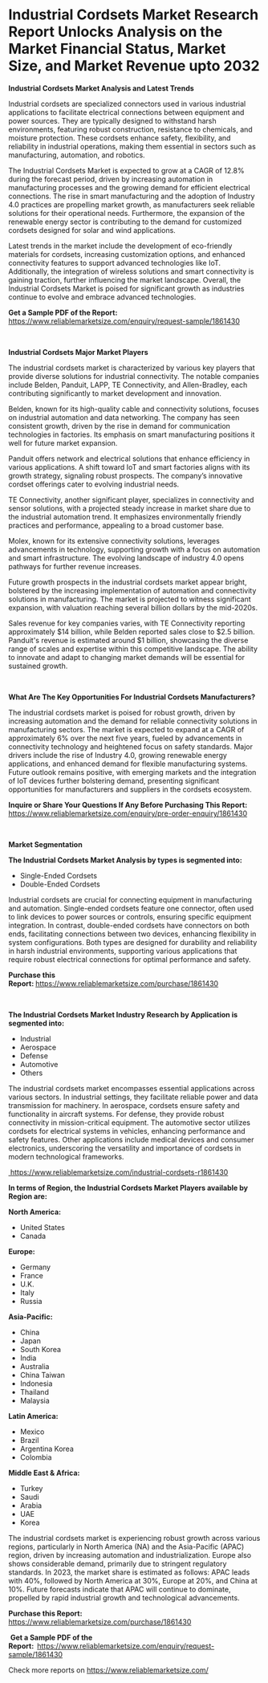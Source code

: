 <p><h1>Industrial Cordsets Market Research Report Unlocks Analysis on the Market Financial Status, Market Size, and Market Revenue upto 2032</h1></p><p><strong>Industrial Cordsets Market Analysis and Latest Trends</strong></p>
<p><p>Industrial cordsets are specialized connectors used in various industrial applications to facilitate electrical connections between equipment and power sources. They are typically designed to withstand harsh environments, featuring robust construction, resistance to chemicals, and moisture protection. These cordsets enhance safety, flexibility, and reliability in industrial operations, making them essential in sectors such as manufacturing, automation, and robotics.</p><p>The Industrial Cordsets Market is expected to grow at a CAGR of 12.8% during the forecast period, driven by increasing automation in manufacturing processes and the growing demand for efficient electrical connections. The rise in smart manufacturing and the adoption of Industry 4.0 practices are propelling market growth, as manufacturers seek reliable solutions for their operational needs. Furthermore, the expansion of the renewable energy sector is contributing to the demand for customized cordsets designed for solar and wind applications.</p><p>Latest trends in the market include the development of eco-friendly materials for cordsets, increasing customization options, and enhanced connectivity features to support advanced technologies like IoT. Additionally, the integration of wireless solutions and smart connectivity is gaining traction, further influencing the market landscape. Overall, the Industrial Cordsets Market is poised for significant growth as industries continue to evolve and embrace advanced technologies.</p></p>
<p><strong>Get a Sample PDF of the Report:&nbsp;</strong> <a href="https://www.reliablemarketsize.com/enquiry/request-sample/1861430?utm_campaign=3199&utm_medium=2&utm_source=Github&utm_content=ia&utm_term=11042025&utm_id=industrial-cordsets">https://www.reliablemarketsize.com/enquiry/request-sample/1861430</a></p>
<p>&nbsp;</p>
<p><strong>Industrial Cordsets Major Market Players</strong></p>
<p><p>The industrial cordsets market is characterized by various key players that provide diverse solutions for industrial connectivity. The notable companies include Belden, Panduit, LAPP, TE Connectivity, and Allen-Bradley, each contributing significantly to market development and innovation.</p><p>Belden, known for its high-quality cable and connectivity solutions, focuses on industrial automation and data networking. The company has seen consistent growth, driven by the rise in demand for communication technologies in factories. Its emphasis on smart manufacturing positions it well for future market expansion.</p><p>Panduit offers network and electrical solutions that enhance efficiency in various applications. A shift toward IoT and smart factories aligns with its growth strategy, signaling robust prospects. The company’s innovative cordset offerings cater to evolving industrial needs.</p><p>TE Connectivity, another significant player, specializes in connectivity and sensor solutions, with a projected steady increase in market share due to the industrial automation trend. It emphasizes environmentally friendly practices and performance, appealing to a broad customer base.</p><p>Molex, known for its extensive connectivity solutions, leverages advancements in technology, supporting growth with a focus on automation and smart infrastructure. The evolving landscape of industry 4.0 opens pathways for further revenue increases.</p><p>Future growth prospects in the industrial cordsets market appear bright, bolstered by the increasing implementation of automation and connectivity solutions in manufacturing. The market is projected to witness significant expansion, with valuation reaching several billion dollars by the mid-2020s.</p><p>Sales revenue for key companies varies, with TE Connectivity reporting approximately $14 billion, while Belden reported sales close to $2.5 billion. Panduit's revenue is estimated around $1 billion, showcasing the diverse range of scales and expertise within this competitive landscape. The ability to innovate and adapt to changing market demands will be essential for sustained growth.</p></p>
<p>&nbsp;</p>
<p><strong>What Are The Key Opportunities For Industrial Cordsets Manufacturers?</strong></p>
<p><p>The industrial cordsets market is poised for robust growth, driven by increasing automation and the demand for reliable connectivity solutions in manufacturing sectors. The market is expected to expand at a CAGR of approximately 6% over the next five years, fueled by advancements in connectivity technology and heightened focus on safety standards. Major drivers include the rise of Industry 4.0, growing renewable energy applications, and enhanced demand for flexible manufacturing systems. Future outlook remains positive, with emerging markets and the integration of IoT devices further bolstering demand, presenting significant opportunities for manufacturers and suppliers in the cordsets ecosystem.</p></p>
<p><strong>Inquire or Share Your Questions If Any Before Purchasing This Report:</strong> <a href="https://www.reliablemarketsize.com/enquiry/pre-order-enquiry/1861430?utm_campaign=3199&utm_medium=2&utm_source=Github&utm_content=ia&utm_term=11042025&utm_id=industrial-cordsets">https://www.reliablemarketsize.com/enquiry/pre-order-enquiry/1861430</a></p>
<p>&nbsp;</p>
<p><strong>Market Segmentation</strong></p>
<p><strong>The Industrial Cordsets Market Analysis by types is segmented into:</strong></p>
<p><ul><li>Single-Ended Cordsets</li><li>Double-Ended Cordsets</li></ul></p>
<p><p>Industrial cordsets are crucial for connecting equipment in manufacturing and automation. Single-ended cordsets feature one connector, often used to link devices to power sources or controls, ensuring specific equipment integration. In contrast, double-ended cordsets have connectors on both ends, facilitating connections between two devices, enhancing flexibility in system configurations. Both types are designed for durability and reliability in harsh industrial environments, supporting various applications that require robust electrical connections for optimal performance and safety.</p></p>
<p><strong>Purchase this Report:&nbsp;</strong><a href="https://www.reliablemarketsize.com/purchase/1861430?utm_campaign=3199&utm_medium=2&utm_source=Github&utm_content=ia&utm_term=11042025&utm_id=industrial-cordsets">https://www.reliablemarketsize.com/purchase/1861430</a></p>
<p>&nbsp;</p>
<p><strong>The Industrial Cordsets Market Industry Research by Application is segmented into:</strong></p>
<p><ul><li>Industrial</li><li>Aerospace</li><li>Defense</li><li>Automotive</li><li>Others</li></ul></p>
<p><p>The industrial cordsets market encompasses essential applications across various sectors. In industrial settings, they facilitate reliable power and data transmission for machinery. In aerospace, cordsets ensure safety and functionality in aircraft systems. For defense, they provide robust connectivity in mission-critical equipment. The automotive sector utilizes cordsets for electrical systems in vehicles, enhancing performance and safety features. Other applications include medical devices and consumer electronics, underscoring the versatility and importance of cordsets in modern technological frameworks.</p></p>
<p><a href="https://www.reliablemarketsize.com/industrial-cordsets-r1861430?utm_campaign=3199&utm_medium=2&utm_source=Github&utm_content=ia&utm_term=11042025&utm_id=industrial-cordsets">&nbsp;https://www.reliablemarketsize.com/industrial-cordsets-r1861430</a></p>
<p><strong>In terms of Region, the Industrial Cordsets Market Players available by Region are:</strong></p>
<p>
    <p> <strong> North America: </strong>
        <ul>
            <li>United States</li>
            <li>Canada</li>
        </ul>
        </p> 
    <p> <strong> Europe: </strong>
        <ul>
            <li>Germany</li>
            <li>France</li>
            <li>U.K.</li>
            <li>Italy</li>
            <li>Russia</li>
        </ul>
        </p> 
    <p> <strong> Asia-Pacific: </strong>
        <ul>
            <li>China</li>
            <li>Japan</li>
            <li>South Korea</li>
            <li>India</li>
            <li>Australia</li>
            <li>China Taiwan</li>
            <li>Indonesia</li>
            <li>Thailand</li>
            <li>Malaysia</li>
        </ul>
        </p> 
    <p> <strong> Latin America: </strong>
        <ul>
            <li>Mexico</li>
            <li>Brazil</li>
            <li>Argentina Korea</li>
            <li>Colombia</li>
        </ul>
        </p> 
    <p> <strong> Middle East & Africa: </strong>
        <ul>
            <li>Turkey</li>
            <li>Saudi</li>
            <li>Arabia</li>
            <li>UAE</li>
            <li>Korea</li>
        </ul>
    </p>
    </p>
<p><p>The industrial cordsets market is experiencing robust growth across various regions, particularly in North America (NA) and the Asia-Pacific (APAC) region, driven by increasing automation and industrialization. Europe also shows considerable demand, primarily due to stringent regulatory standards. In 2023, the market share is estimated as follows: APAC leads with 40%, followed by North America at 30%, Europe at 20%, and China at 10%. Future forecasts indicate that APAC will continue to dominate, propelled by rapid industrial growth and technological advancements.</p></p>
<p><strong>Purchase this Report: </strong><a href="https://www.reliablemarketsize.com/purchase/1861430?utm_campaign=3199&utm_medium=2&utm_source=Github&utm_content=ia&utm_term=11042025&utm_id=industrial-cordsets">https://www.reliablemarketsize.com/purchase/1861430</a></p>
<p>&nbsp;<strong>Get a Sample PDF of the Report:&nbsp;&nbsp;</strong><a href="https://www.reliablemarketsize.com/enquiry/request-sample/1861430?utm_campaign=3199&utm_medium=2&utm_source=Github&utm_content=ia&utm_term=11042025&utm_id=industrial-cordsets">https://www.reliablemarketsize.com/enquiry/request-sample/1861430</a></p>
<p><strong></strong></p>
<p>Check more reports on <a href="https://www.reliablemarketsize.com/?utm_campaign=3199&utm_medium=2&utm_source=Github&utm_content=ia&utm_term=11042025&utm_id=industrial-cordsets">https://www.reliablemarketsize.com/</a></p>